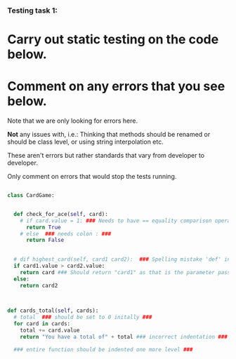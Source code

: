 ### Testing task 1:

# Carry out static testing on the code below.
# Comment on any errors that you see below.

Note that we are only looking for errors here.

**Not** any issues with, i.e.: 
Thinking that methods should be renamed or should be class level, or using string interpolation etc. 

These aren't errors but rather standards that vary from developer to developer. 

Only comment on errors that would stop the tests running.

```python

class CardGame:


  def check_for_ace(self, card):
    # if card.value = 1: ### Needs to have == equality comparison operator instead of = assignment operator ###
      return True
    # else  ### needs colon : ###
      return False
   

  # dif highest_card(self, card1 card2):  ### Spelling mistake 'def' instead of "dif" | should have a comma between card1 and card2 to separate parameters ###
  if card1.value > card2.value:
    return card ### Should return "card1" as that is the parameter passed in ###
  else:
    return card2
  


def cards_total(self, cards):
  # total  ### should be set to 0 initally ###
  for card in cards:
    total += card.value
    return "You have a total of" + total ### incorrect indentation ###

  ### entire function should be indented one more level ###
  
```
